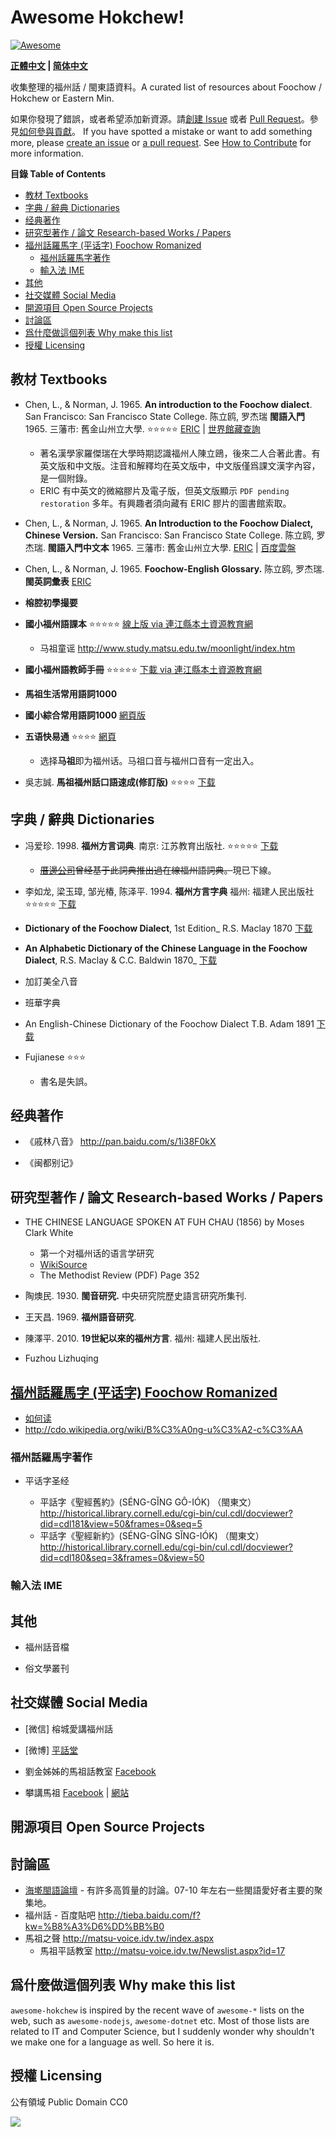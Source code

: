 # Awesome Hokchew!
[![Awesome](https://cdn.rawgit.com/sindresorhus/awesome/d7305f38d29fed78fa85652e3a63e154dd8e8829/media/badge.svg)](https://github.com/sindresorhus/awesome)

**[正體中文](README.md) | [简体中文](README.zh-hans.md)**

收集整理的福州話 / 閩東語資料。A curated list of resources about Foochow / Hokchew or Eastern Min.

如果你發現了錯誤，或者希望添加新資源。請[創建 Issue](https://github.com/ztl8702/awesome-hokchew/issues) 或者 [Pull Request](https://github.com/ztl8702/awesome-hokchew/pulls)。參見[如何參與貢獻](CONTRIBUTING.md)。
If you have spotted a mistake or want to add something more, please [create an issue](https://github.com/ztl8702/awesome-hokchew/issues) or [a pull request](https://github.com/ztl8702/awesome-hokchew/pulls). See [How to Contribute](CONTRIBUTING.md) for more information.

<!-- START doctoc generated TOC please keep comment here to allow auto update -->
<!-- DON'T EDIT THIS SECTION, INSTEAD RE-RUN doctoc TO UPDATE -->
**目錄 Table of Contents**

- [教材 Textbooks](#%E6%95%99%E6%9D%90-textbooks)
- [字典 / 辭典 Dictionaries](#%E5%AD%97%E5%85%B8--%E8%BE%AD%E5%85%B8-dictionaries)
- [经典著作](#%E7%BB%8F%E5%85%B8%E8%91%97%E4%BD%9C)
- [研究型著作 / 論文 Research-based Works / Papers](#%E7%A0%94%E7%A9%B6%E5%9E%8B%E8%91%97%E4%BD%9C--%E8%AB%96%E6%96%87-research-based-works--papers)
- [福州話羅馬字 (平话字) Foochow Romanized](#%E7%A6%8F%E5%B7%9E%E8%A9%B1%E7%BE%85%E9%A6%AC%E5%AD%97-%E5%B9%B3%E8%AF%9D%E5%AD%97-foochow-romanized)
  - [福州話羅馬字著作](#%E7%A6%8F%E5%B7%9E%E8%A9%B1%E7%BE%85%E9%A6%AC%E5%AD%97%E8%91%97%E4%BD%9C)
  - [輸入法 IME](#%E8%BC%B8%E5%85%A5%E6%B3%95-ime)
- [其他](#%E5%85%B6%E4%BB%96)
- [社交媒體 Social Media](#%E7%A4%BE%E4%BA%A4%E5%AA%92%E9%AB%94-social-media)
- [開源項目 Open Source Projects](#%E9%96%8B%E6%BA%90%E9%A0%85%E7%9B%AE-open-source-projects)
- [討論區](#%E8%A8%8E%E8%AB%96%E5%8D%80)
- [爲什麼做這個列表 Why make this list](#%E7%88%B2%E4%BB%80%E9%BA%BC%E5%81%9A%E9%80%99%E5%80%8B%E5%88%97%E8%A1%A8-why-make-this-list)
- [授權 Licensing](#%E6%8E%88%E6%AC%8A-licensing)

<!-- END doctoc generated TOC please keep comment here to allow auto update -->
## 教材 Textbooks

- Chen, L., & Norman, J. 1965. **An introduction to the Foochow dialect**. San Francisco: San Francisco State College. 
  陈立鸥, 罗杰瑞 **閩語入門** 1965. 三藩市: 舊金山州立大學. ⭐️⭐️⭐️⭐️⭐️
  [ERIC](http://eric.ed.gov/?id=ED015449) |
  [世界館藏查詢](http://www.worldcat.org/title/introduction-to-the-foochow-dialect/oclc/10619703&referer=brief_results)
  - 著名漢學家羅傑瑞在大學時期認識福州人陳立鴎，後來二人合著此書。有英文版和中文版。注音和解釋均在英文版中，中文版僅爲課文漢字內容，是一個附錄。
  - ERIC 有中英文的微縮膠片及電子版，但英文版顯示 `PDF pending restoration` 多年。有興趣者須向藏有 ERIC 膠片的圖書館索取。 

- Chen, L., & Norman, J. 1965. **An Introduction to the Foochow Dialect, Chinese Version.** San Francisco: San Francisco State College. 
  陈立鸥, 罗杰瑞. **閩語入門中文本** 1965. 三藩市: 舊金山州立大學.
  [ERIC](http://eric.ed.gov/?q=AN+INTRODUCTION+TO+THE+FOOCHOW+DIALECT&id=ED010342) |
  [百度雲盤](http://pan.baidu.com/s/1dDvqtyx)

- Chen, L., & Norman, J. 1965. **Foochow-English Glossary.** 
  陈立鸥, 罗杰瑞. **閩英詞彙表**
  [ERIC](http://eric.ed.gov/?q=AN+INTRODUCTION+TO+THE+FOOCHOW+DIALECT&id=ED010341) 

- **榕腔初學撮要**

- **國小福州語課本** ⭐️⭐️⭐️⭐️⭐️
  [線上版 via 連江縣本土資源教育網](http://www.study.matsu.edu.tw/language/index.htm)
   - 马祖童谣 http://www.study.matsu.edu.tw/moonlight/index.htm

- **國小福州語教師手冊** ⭐️⭐️⭐️⭐️⭐️
  [下載 via 連江縣本土資源教育網](http://www.study.matsu.edu.tw/tech/tech.htm)

- **馬祖生活常用語詞1000**

- **國小綜合常用語詞1000**
  [網頁版](http://www.study.matsu.edu.tw/1000_2/index.htm)


- **五语快易通** ⭐️⭐️⭐️⭐️
  [網頁](http://163.21.182.5/ez5language/ezlearn/)
  - 选择**马祖**即为福州话。马祖口音与福州口音有一定出入。

- 吳志誠. **馬祖福州話口語速成(修訂版)** ⭐️⭐️⭐️⭐️
  [下载](http://pan.baidu.com/s/1ntvabbj)


## 字典 / 辭典 Dictionaries

- 冯爱珍. 1998. **福州方言词典**. 南京: 江苏教育出版社. ⭐️⭐️⭐️⭐️⭐️
  [下载](http://pan.baidu.com/s/1kTHyMbX)
  - <del>[厝邊公司](http://weibo.com/2cuobian)曾经基于此詞典推出過在線福州語詞典。</del>現已下線。

- 李如龙, 梁玉璋, 邹光椿, 陈泽平. 1994. **福州方言字典** 福州: 福建人民出版社 ⭐️⭐️⭐️⭐️⭐️
  [下载](http://pan.baidu.com/s/1gdw6y7h)

- **Dictionary of the Foochow Dialect**, 1st Edition_ R.S. Maclay 1870 
  [下载](http://pan.baidu.com/s/1dDm2T81)

- **An Alphabetic Dictionary of the Chinese Language in the Foochow Dialect**, R.S. Maclay & C.C. Baldwin 1870_
  [下载](http://pan.baidu.com/s/1kTtcoIF)

- 加訂美全八音

- 班華字典

- An English-Chinese Dictionary of the Foochow Dialect  T.B. Adam 1891 [下载](http://pan.baidu.com/s/1bnGtkrP)

- Fujianese ⭐️⭐️⭐️

  - 書名是失誤。

## 经典著作 

- 《戚林八音》 http://pan.baidu.com/s/1i38F0kX

- 《闽都别记》

## 研究型著作 / 論文 Research-based Works / Papers
- THE CHINESE LANGUAGE SPOKEN AT FUH CHAU  (1856)  by Moses Clark White
  
  - 第一个对福州话的语言学研究
  - [WikiSource](http://en.wikisource.org/wiki/The_Chinese_Language_Spoken_at_Fuh_Chau) 
  - The Methodist Review (PDF) Page 352

- 陶燠民. 1930. **閩音研究.** 中央研究院歷史語言研究所集刊.

- 王天昌. 1969. **福州語音研究**.

- 陳澤平. 2010. **19世紀以來的福州方言**. 福州: 福建人民出版社.

- Fuzhou Lizhuqing




## [福州話羅馬字 (平话字) Foochow Romanized](http://zh.wikipedia.org/wiki/%E5%B9%B3%E8%A9%B1%E5%AD%97)

- [如何读](http://cdo.wikipedia.org/wiki/Help:%E5%A6%82%E4%BD%95%E8%AE%80)
- http://cdo.wikipedia.org/wiki/B%C3%A0ng-u%C3%A2-c%C3%AA

### 福州話羅馬字著作
- 平话字圣经

  - 平話字《聖經舊約》(SÉNG-GĬNG GÔ-IÓK) （閩東文） http://historical.library.cornell.edu/cgi-bin/cul.cdl/docviewer?did=cdl181&view=50&frames=0&seq=5
  - 平話字《聖經新約》(SÉNG-GĬNG SĬNG-IÓK) （閩東文） http://historical.library.cornell.edu/cgi-bin/cul.cdl/docviewer?did=cdl180&seq=3&frames=0&view=50

### 輸入法 IME


## 其他

- 福州話音檔

- 俗文學叢刊

## 社交媒體 Social Media
- [微信] 榕城愛講福州話

- [微博] [平話堂](http://weibo.com/bangwa)

- 劉金姊姊的馬祖話教室 
  [Facebook](https://www.facebook.com/liujinjiejie/?fref=ts)

- 攀講馬祖 
  [Facebook](https://www.facebook.com/voiceofmatsu) |
  [網站]()

## 開源項目 Open Source Projects

## 討論區

- [海墘閩語論壇](http://www.ispeakmin.com/) - 有許多高質量的討論。07-10 年左右一些閩語愛好者主要的聚集地。
- 福州話 - 百度貼吧 http://tieba.baidu.com/f?kw=%B8%A3%D6%DD%BB%B0
- 馬祖之聲 http://matsu-voice.idv.tw/index.aspx
  - 馬祖平話教室 http://matsu-voice.idv.tw/Newslist.aspx?id=17

## 爲什麼做這個列表 Why make this list

`awesome-hokchew` is inspired by the recent wave of `awesome-*` lists on the web, such as `awesome-nodejs`, `awesome-dotnet` etc. 
Most of those lists are related to IT and Computer Science, but I suddenly wonder why shouldn't we make one for a language as well. So here it is.


## 授權 Licensing
公有領域 Public Domain CC0

[![](https://licensebuttons.net/p/zero/1.0/88x31.png)](https://creativecommons.org/publicdomain/zero/1.0/)